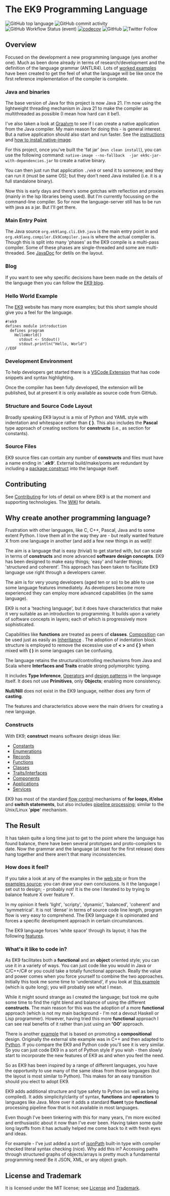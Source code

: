 # The EK9 Programming Language

![GitHub top language](https://img.shields.io/github/languages/top/stephenjohnlimb/ek9)
![GitHub commit activity](https://img.shields.io/github/commit-activity/m/stephenjohnlimb/ek9)
![GitHub Workflow Status (event)](https://img.shields.io/github/actions/workflow/status/stephenjohnlimb/ek9/build.yml?branch=main)
[![codecov](https://codecov.io/gh/stephenjohnlimb/ek9/branch/main/graph/badge.svg?token=F8MMCBREMB)](https://codecov.io/gh/stephenjohnlimb/ek9)
![GitHub](https://img.shields.io/github/license/stephenjohnlimb/ek9)
![Twitter Follow](https://img.shields.io/twitter/follow/stephenjohnlimb?label=Follow%20EK9&style=social)

## Overview
Focused on the development a new programming language (yes another one).
Much as been done already in terms of research/development and the definition of the language grammar (ANTLR4).
Lots of [worked examples](https://www.ek9lang.org/index.html#examples) have been created to get the feel of what the
language will be like once the first reference implementation of the compiler is complete.

### Java and binaries
The base version of Java for this project is now Java 21. I'm now using the lightweight threading mechanism in
Java 21 to make the compiler as multithreaded as possible (I mean how hard can it be!).

I've also taken a look at [Graalvm](https://www.graalvm.org) to see if I can create a native application from the
Java compiler. My main reason for doing this - is general interest. But a native application should also start and
run faster. See the [instructions](https://www.graalvm.org/java/quickstart/) and
[how to install native-image](https://www.graalvm.org/22.3/reference-manual/native-image/#install-native-image).

For this project, once you've built the 'fat jar' (`mvn clean install`), you can use the following command:
`native-image --no-fallback  -jar ek9c-jar-with-dependencies.jar` to create a native binary.

You can then just run that application `./ek9` or send it to someone; and they can run it (must be same OS);
but they don't need Java installed (i.e. it is a full standalone binary).

Now this is early days and there's some gotchas with reflection and proxies
(mainly in the lsp libraries being used). But I'm currently focussing on the command-line compiler.
So for now the language-server still has to be run with java as a jar. But I'll get there.

### Main Entry Point

The Java source `org.ek9lang.cli.Ek9.java` is the main entry point in and
`org.ek9lang.compiler.Ek9Compiler.java` is where the actual compiler is.
Though this is split into many 'phases' as the EK9 compile is a multi-pass compiler.
Some of these phases are single-threaded and some are multi-threaded.
See [JavaDoc](https://repo.ek9lang.org/apidocs/0.0.1-SNAPSHOT/index.html) for detils on the layout.

### Blog
If you want to see why specific decisions have been made on the details of the language then you can follow the [EK9 blog](https://blog.ek9.io/).

### Hello World Example
The [EK9](https://www.ek9lang.org) website has many more examples; but this short sample should give you a feel for the language.

    #!ek9
    defines module introduction
      defines program
        HelloWorld()
          stdout <- Stdout()
          stdout.println("Hello, World")
    //EOF

### Development Environment
To help developers get started there is a [VSCode Extension](https://github.com/stephenjohnlimb/vscode-ek9-ls) that has code snippets and syntax highlighting.

Once the compiler has been fully developed, the extension will be published, but at present it is only available as source code from GitHub.

### Structure and Source Code Layout
Broadly speaking EK9 layout is a mix of Python and YAML style with indentation and whitespace rather than **{** **}**.
This also includes the **Pascal** type approach of creating sections for **constructs** (i.e., as section for constants).

### Source Files
EK9 source files can contain any number of **constructs** and files must have a name ending in '**.ek9**'.
External build/make/poms are redundant by including a [package construct](https://www.ek9lang.org/packaging.html)
into the language itself.

## Contributing

See [Contributing](CONTRIBUTING.md) for lots of detail on where EK9 is at the moment and supporting technologies.
The [WIKI](https://github.com/stephenjohnlimb/ek9/wiki/EK9-Development) for details.

## Why create another programming language?
Frustration with other languages, like C, C++, Pascal, Java and to some extent Python. I love them all in
the way they are - but really wanted feature X from one language in another (and add a few new things in as well)!

The aim is a language that is easy (trivial) to get started with, but can scale in terms of **constructs** and
more advanced **software design concepts**. EK9 has been designed to make easy things; 'easy' and harder things;
'structured and coherent'. This approach has been taken to facilitate EK9 language use right through a developers career.

The aim is for very young developers (aged ten or so) to be able to use some language features immediately.
As developers become more experienced they can employ more advanced capabilities (in the same language).

EK9 is not a 'teaching language', but it does have characteristics that make it very suitable as an introduction
to programming. It builds upon a variety of software concepts in layers; each of which is progressively more
sophisticated.

Capabilities like **functions** are treated as peers of **classes**. 
[Composition](https://www.ek9lang.org/composition.html#composition_example) can be used just as easily as
[Inheritance](https://www.ek9lang.org/inheritance.html) .
The adoption of indentation block structure is employed to remove the excessive use of **< >** and **{ }** when
mixed with **( )** in some languages can be confusing. 

The language retains the structural/controlling mechanisms from Java and Scala where **Interfaces and Traits** enable
strong polymorphic typing.

It includes **Type Inference**, [Operators](https://www.ek9lang.org/operators.html) and
[design patterns](https://www.ek9lang.org/advancedClassMethods.html) in the language itself. It does not use
**Primitives**, only **Objects**; enabling more consistency.

**Null/Nill** does not exist in the EK9 language, neither does any form of **casting**.

The features and characteristics above were the main drivers for creating a new language.

### Constructs
With EK9; **construct** means software design ideas like:
  - [Constants](https://www.ek9lang.org/constants.html)
  - [Enumerations](https://www.ek9lang.org/enumerations.html)  
  - [Records](https://www.ek9lang.org/records.html)    
  - [Functions](https://www.ek9lang.org/functions.html)    
  - [Classes](https://www.ek9lang.org/classes.html)    
  - [Traits/Interfaces](https://www.ek9lang.org/traits.html)    
  - [Components](https://www.ek9lang.org/components.html)    
  - [Applications](https://www.ek9lang.org/dependencyInjection.html)
  - [Services](https://www.ek9lang.org/webServices.html)

EK9 has most of the standard [flow control](https://www.ek9lang.org/flowControl.html) mechanisms of **for loops, if/else** and **switch statements**,
but also includes [pipeline processing](https://www.ek9lang.org/streamsAndPipelines.html); similar to the Unix/Linux
'**pipe**' mechanism.

## The Result
It has taken quite a long time just to get to the point where the language has found balance, there have been several
prototypes and proto-compilers to date. Now the grammar and the language (at least for the first release) does hang
together and there aren't that many inconsistencies.

### How does it feel?
If you take a look at any of the examples in the [web site](https://www.ek9lang.org/index.html#examples)
or from the [examples source](https://github.com/stephenjohnlimb/ek9/tree/main/src/test/resources/examples); you can draw your own
conclusions. Is it the language I set out to design; - probably not! It is the one I iterated to
by trying to balance feature X over feature Y.

In my opinion it feels 'light', 'scripty', 'dynamic', 'balanced', 'coherent' and 'symmetrical'. It is not 'dense' in
terms of source code line length, program flow is very easy to comprehend. The EK9 language it is opinionated and
forces a specific development approach in certain circumstances.

The EK9 language forces 'white space' through its layout; it has the following
[features](https://www.ek9lang.org/introduction.html#main_features).

### What's it like to code in?
As EK9 facilitates both a **functional** and an **object** oriented style; you can use it in a variety of ways.
You can just code like you would in Java or C/C++/C# or you could take a totally functional approach. Really the value
and power comes when you force yourself to combine the two approaches. Initially this took me some time to 'understand',
if you look at [this example](https://www.ek9lang.org/standardTypes.html#worked_example) (which is quite long);
you will probably see what I mean.

While it might sound strange as I created the language;
but took me quite some time to find the right blend and balance of using the different **constructs**.
The main reason for this was the adoption of a more **functional** approach
(which is not my main background - I'm not a devout Haskell or Lisp programmer). However, having tried this more
**functional** approach I can see real benefits of it rather than just using an **'OO'** approach.

There is another [example](https://www.ek9lang.org/composition.html#composition_example) that is based on promoting a
**compositional** design. Originally the external site example was in C++ and then adapted to
[Python](https://realpython.com/inheritance-composition-python/). If you compare the EK9 and Python code you'll see it
is very similar. So you can just code EK9 in a sort of Python style if you wish - then slowly start to incorporate
the new features of EK9 as and when you feel the need.

So as EK9 has been inspired by a range of different languages, you have the opportunity to use many of the same ideas
from those languages (but the layout is most similar to Python).
This makes for an easy transition should you elect to adopt EK9.

EK9 adds additional structure and type safety to Python (as well as being compiled). It adds simplicity/clarity of syntax, 
**functions** and **operators** to languages like Java. More over it adds a standard **fluent** type **functional**
processing pipeline flow that is not available in most languages.

Even though I've been tinkering with this for many years, I'm more excited and enthusiastic about it now than I've
ever been. Having taken some quite long layoffs from it has actually helped me come back to it with fresh eyes and
ideas.

For example - I've just added a sort of [jsonPath](https://www.ek9.io/builtInTypes.html#path) built-in type with
compiler checked literal syntax checking (nice). Why add this in? Accessing paths through structured graphs of
objects/arrays is pretty much a fundamental programming need! Be it JSON, XML, or any object graph. 

## License and Trademark
It is licensed under the MIT license; see [License](LICENSE) and
[Trademark](https://www.ek9lang.org/tradeMarkPolicy.html).

